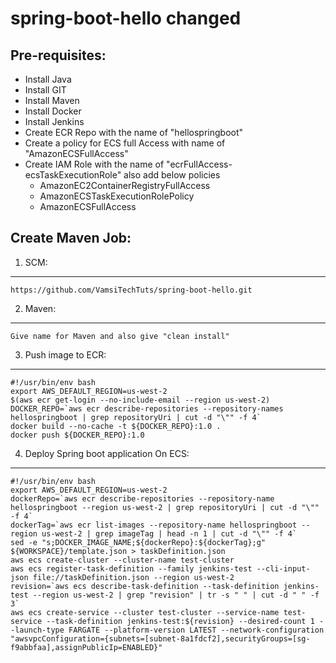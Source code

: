 # spring-boot-hello changed 

Pre-requisites:
-----
  - Install Java
  - Install GIT
  - Install Maven
  - Install Docker
  - Install Jenkins
  - Create ECR Repo with the name of "hellospringboot"
  - Create a policy for ECS full Access with name of "AmazonECSFullAccess"
  - Create IAM Role with the name of "ecrFullAccess-ecsTaskExecutionRole" also add below policies
      * AmazonEC2ContainerRegistryFullAccess
      * AmazonECSTaskExecutionRolePolicy
      * AmazonECSFullAccess
  
Create Maven Job:
-------
1)  SCM: 
--------
    
    https://github.com/VamsiTechTuts/spring-boot-hello.git
2)  Maven:
----------

    Give name for Maven and also give "clean install"

3) Push image to ECR:
---------------------

    #!/usr/bin/env bash
    export AWS_DEFAULT_REGION=us-west-2
    $(aws ecr get-login --no-include-email --region us-west-2)
    DOCKER_REPO=`aws ecr describe-repositories --repository-names hellospringboot | grep repositoryUri | cut -d "\"" -f 4`
    docker build --no-cache -t ${DOCKER_REPO}:1.0 .
    docker push ${DOCKER_REPO}:1.0

4)  Deploy Spring boot application On ECS:
------------------------------------------

    #!/usr/bin/env bash
    export AWS_DEFAULT_REGION=us-west-2
    dockerRepo=`aws ecr describe-repositories --repository-name hellospringboot --region us-west-2 | grep repositoryUri | cut -d "\"" -f 4`
    dockerTag=`aws ecr list-images --repository-name hellospringboot --region us-west-2 | grep imageTag | head -n 1 | cut -d "\"" -f 4`
    sed -e "s;DOCKER_IMAGE_NAME;${dockerRepo}:${dockerTag};g" ${WORKSPACE}/template.json > taskDefinition.json
    aws ecs create-cluster --cluster-name test-cluster
    aws ecs register-task-definition --family jenkins-test --cli-input-json file://taskDefinition.json --region us-west-2
    revision=`aws ecs describe-task-definition --task-definition jenkins-test --region us-west-2 | grep "revision" | tr -s " " | cut -d " " -f 3`
    aws ecs create-service --cluster test-cluster --service-name test-service --task-definition jenkins-test:${revision} --desired-count 1 --launch-type FARGATE --platform-version LATEST --network-configuration "awsvpcConfiguration={subnets=[subnet-8a1fdcf2],securityGroups=[sg-f9abbfaa],assignPublicIp=ENABLED}"
    
  

